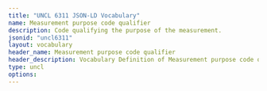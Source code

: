 ```yaml
---
title: "UNCL 6311 JSON-LD Vocabulary"
name: Measurement purpose code qualifier
description: Code qualifying the purpose of the measurement.
jsonid: "uncl6311"
layout: vocabulary
header_name: Measurement purpose code qualifier
header_description: Vocabulary Definition of Measurement purpose code qualifier semantics in HTML format. JSON-LD format is available at [uncl6311.jsonld](/vocabulary/uncl6311.jsonld)
type: uncl
options:
---
```

